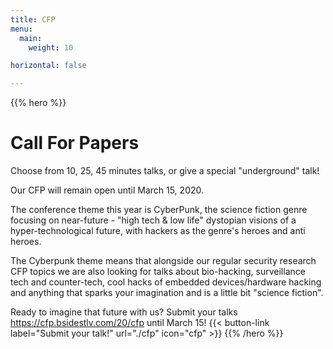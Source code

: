 ```yaml
---
title: CFP
menu:
  main:
    weight: 10

horizontal: false

---
```


{{% hero %}}
# Call For Papers

Choose from 10, 25, 45 minutes talks, or give a special "underground" talk!

Our CFP will remain open until March 15, 2020.

The conference theme this year is CyberPunk, the science fiction genre focusing on near-future - "high tech & low life" dystopian visions of a hyper-technological future, with hackers as the genre's heroes and anti heroes.

The Cyberpunk theme means that alongside our regular security research CFP topics we are also looking for talks about bio-hacking, surveillance tech and counter-tech, cool hacks of embedded devices/hardware hacking and anything that sparks your imagination and is a little bit "science fiction".

Ready to imagine that future with us? Submit your talks https://cfp.bsidestlv.com/20/cfp until March 15!
{{< button-link label="Submit your talk!" url="./cfp" icon="cfp" >}}
{{% /hero %}}
